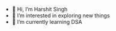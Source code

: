 - 👋 Hi, I’m Harshit Singh
- 👀 I’m interested in exploring new things
- 🌱 I’m currently learning DSA



<!---
harshit-singh02/harshit-singh02 is a ✨ special ✨ repository because its `README.md` (this file) appears on your GitHub profile.
You can click the Preview link to take a look at your changes.
--->
